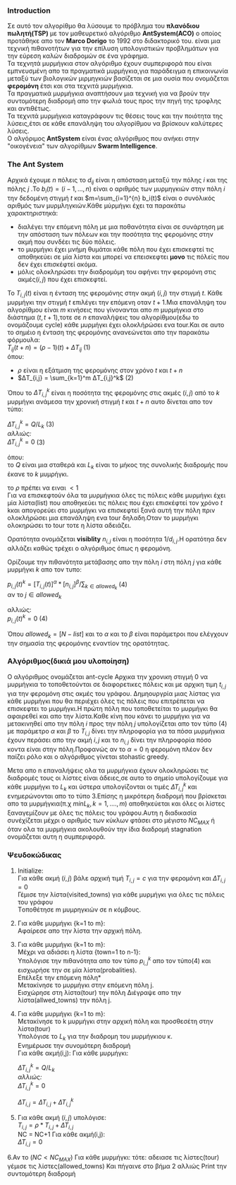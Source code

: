 ### Introduction 
Σε αυτό τον αλγορίθμο θα λύσουμε το πρόβλημα του **πλανόδιου πωλητή(TSP)** με τον μαθευρετικό αλγόριθμο **AntSystem(ACO)** ο οποίος προτάθηκε απο τον **Marco Dorigo** το 1992 στο διδακτορικό του. είναι μια τεχνική πιθανοτήτων για την επίλυση υπολογιστικών προβλημάτων για την εύρεση καλών διαδρομών σε ένα γράφημα.  
Τα τεχνητά μυρμήγκια στον αλγόριθμο έχουν συμπεριφορά που είναι εμπνευσμένη απο τα πραγματικά μυρμήγκια,για παράδειγμα η επικοινωνία μεταξύ των βιολογικών μιρμηγκιών βασίζεται σε μια ουσία που ονομάζεται **φερομόνη** έτσι και στα τεχνιτά μυρμήγκια.  
Τα πραγματικά μυρμήγκια  αναπτήσουν μια τεχνική για να βρούν την συντομότερη διαδρομή απο την φωλιά τους προς την πηγή της τροφλης και αντιθέτως.  
Τα τεχνιτά μυρμήγκια καταγράφουν τις θέσεις τους και την ποιότητα της λύσεις,έτσι σε κάθε επανάληψη του αλγορίθμου να βρίσκουν καλύτερες λύσεις.  
Ο αλγόριμος **AntSystem** είναι ένας αλγόριθμος που ανήκει στην "οικογένεια" των αλγορίθμων **Swarm Intelligence**.   

### The Ant System
Αρχικά έχουμε $n$ πόλεις το $d_{ij}$ είναι η απόσταση μεταξύ την πόλης $i$ και της πόλης $j$ .Το $b_i(t)=(i-1,...,n)$ είναι ο αριθμός των μυρμηγκιών στην πόλη $i$ την δεδομένη στιγμή $t$ και $m=\sum_{i=1}^{n} b_i(t)$ είναι ο συνόλικός αριθμός των μυρμληγκιών.Κάθε μύρμήγκι έχει τα παρακάτω χαρακτηριστηκά:  

* διαλέγει την επόμενη πόλη με μια ποθανότητα είναι σε συνάρτηση με την απόσταση των πόλεων και την ποσότητα της φερομόνης στην ακμή που συνδέει τις δύο πόλεις.    
* το μυρμήγκι έχει μνήμη θυμάται κάθε πόλη που έχει επισκεφτεί τις αποθηκεύει σε μία λίστα και μπορεί να επεισκεφτει **μονο** τις πόλείς που δεν έχει επισκέφτεί ακόμα.  
* μόλις ολοκληρώσει την διαδρομόμη του αφήνει την φερομόνη στις ακμές$(i,j)$ που έχει επισκεφτεί.  

Το $T_{i,j}(t)$ είναι η ένταση της φερομόνης στην ακμή $(i,j)$ την στιγμή $t$.
Κάθε μυρμήγκι την στιγμή $t$ επιλέγει την επόμενη οταν $t+1$.Μια επανάληψη του αλγορίθμου είναι $m$ κινήσεις που γίνονανται απο $m$ μυρμήγκια στο διάστημα $(t,t+1)$,τοτε σε $n$ επαναλήψεις του αλγορίθμου(εδω το ονομάζουμε cycle) κάθε μυρμήγκι έχει ολοκλήρώσει ενα tour.Και σε αυτο το σημέιο  η ένταση της φερομόνης ανανεώνεται απο την παρακάτω φόρμουλα:  
$T_{ij}(t+n)=(ρ-1)(t)+ΔT_{ij}$ (1)   
όπου:

* $ρ$ είναι η  εξάτμιση της φερομόνης στον χρόνο $t$ και $t+n$  
* $ΔT_{i,j} = \sum_{k=1}^m ΔT_{i,j}^k$ (2)  

Όπου το $ΔT_{i,j}^k$ είναι η ποσότητα της φερομόνης στις ακμές $(i,j)$ από το $k$ μυρμήγκι ανάμεσα την χρονική στιγμή $t$ και $t+n$ αυτο δίνεται απο τον τύπο:

$ΔΤ_{i,j}^k = Q/L_k$ (3)   
*αλλιώς:*  
$ΔΤ_{i,j}^k = 0$ (3)  

όπου:  
το $Q$ είναι μια σταθερά και $L_k$ είναι το μήκος της συνολικής διαδρομής που έκανε το $k$ μυμρήγκι.  

το $ρ$ πρέπει να ειναι $<1$  
Για να επισκεφτούν όλα τα μυρμήγκια όλες τις πόλεις κάθε μυρμήγκι έχει μία λίστα(list) που αποθηκεύει τις πόλεις που έχει επισκέφτεί τον χρόνο $t$ kκαι απογορεύει στο μυρμήγκι να επισκεφτεί ξανά αυτή την πόλη πριν ολοκλήρώσει μια επανάληψη ενα tour δηλαδη.Οταν το μυρμήγκι ολοκηρώσει το tour τοτε η λίστα αδειάζει.  

Ορατότητα ονομάζεται **visiblity** $n_{i,j}$ είναι η ποσότητα $1/d_{i,j}$.H ορατότηα δεν αλλάζει καθώς τρέχει ο αλγόριθμος όπως η φερομόνη.

Ορίζουμε την πιθανότητα μετάβασης  απo την πόλη $i$ στη πόλη $j$ για κάθε μυρμήγκι $k$
απο τον τυπο:

$p_{i,j}(t)^k = [Τ_{i,j}(t)]^α * [n_{i,j}]^β / \sum_{k\in allowed_k}$ (4)  
αν το $j \in allowed_k$

αλλιώς:  
$p_{i,j}(t)^k = 0$ (4)  

Όπου $allowed_k = [N-list]$ και το $α$ και το $β$ είναι παράμετροι που ελέγχουν την σημασία της φερομόνης εναντίον της ορατότητας.  

### Αλγόριθμος(δικιά μου υλοποίηση)
Ο αλγόριθμος ονομάζεται ant-cycle
Αρχικα την χρονικη στιγμή 0 να μυρμήγκια το τοποθετούνται σε διαφορετικες πόλεις και με αρχικη τιμη $t_{i,j}$ για την φερομόνη στις ακμές του γράφου.
Δημηουργρία μιας λίστας για κάθε μυρμήγκι που θα περιέχει όλες τις πόλεις που επιτρέπεται να επισκεφτει το μυρμήγκι.Η πρώτη πόλη που τοποθετείται το μυρμήγκι θα αφαιρεθεί και απο την λίστα.Καθε κίνη που κάνει το μυρμήγκι για να μετακινηθεί απο την πόλη $i$ προς την  πόλη $j$ υπολογίζεται απο τον τύπο (4) με παράμετρο $α$ και $β$ το $Τ_{i,j}$ δίνει την πληροφορία για τα πόσα μυρμήγκια έχουν περάσει απο την ακμή $i,j$  και το $n_{i,j}$ δίνει την πληροφορία πόσο κοντα είναι στην πόλη.Προφανώς αν το $α=0$ η φερομόνη πλέον δεν παίζει ρόλο και ο αλγόριθμος γίνεται stohastic greedy.

Μετα απο n επαναλήψεις ολα τα μυρμήγκια έχουν ολοκληρώσει τις διαδρομές τους οι λίστες είναι άδειες,σε αυτο το σημείο υπολογίζουμε για κάθε μυρμήγκι το $L_k$ και ύστερα υπολογίζονται οι τιμές $ΔΤ_{i,j}^k$ και ενημερώνονται απο το τύπο 3.Επίσης η μικρότερη διαδρομή που βρίσκεται απο τα μυρμήγκια(π.χ $min L_k, k = 1,....,m)$ αποθηκεύεται και όλες οι λίστες ξαναγεμίζουν με όλες τις πόλεις του γράφου.Αυτη η διαδικασία συνέχίζεται μέχρι ο αριθμός των κύκλων φτάσει στο μέγιστο $NC_{MAX}$ ή όταν ολα τα μυρμήγκια ακολουθούν την ίδια διαδρομή stagnation ονομάζεται αυτη η συμπεριφορά.  

### Ψευδοκώδικας
1. Initialize:  
    Για κάθε ακμή $(i,j)$ βάλε αρχική τιμή $T_{i,j}=c$ για την φερομόνη και $ΔΤ_{i,j} = 0$  
    Γέμισε την λίστα(visited_towns) για κάθε μυρμήγκι για όλες τις πόλεις του γράφου  
    Tοποθέτησε m μυμρηγκιών σε n κόμβους.  
    

2. Για κάθε μυρμήγκι {k=1 to m}:    
    Αφαίρεσε απο την λίστα την αρχική πόλη.

3. Για κάθε μυρμήγκι {k=1 to m}:  
    Μέχρι να αδιάσει η λίστα {town=1 to n-1}:  
            Υπολόγισε την πιθανότητα απο τον τύπο $p_{i,j}^k$ απο τον τύπο(4) και εισχωρήσε την σε μία λίστα(probalities).  
            Επέλεξε την επόμενη πόλη*  
            Μετακίνησε το μυρμήγκι στην επόμενη πόλη j.  
            Εισχώρησε στη λίστα(tour) την πόλη
            Διέγραψε απο την λίστα(allwed_towns) την πόλη j.  

4. Για κάθε μυρμήγκι {k=1 to m}:  
   Μετακίνησε το k μυρμήγκι στην αρχική πόλη και προσθεσέτη στην λίστα(tour)  
   Υπολόγισε το $L_k$ για την διαδρομη του μυρμήγκιου κ.  
   Ενημέρωσε την συνομότερη διαδρομή  
   Για κάθε ακμή(i,j):
   Για κάθε μυρμήγκι:

    $ΔΤ_{i,j}^k = Q/L_k$  
    *αλλιώς:*  
    $ΔΤ_{i,j}^k = 0$

    $ΔΤ_{i,j} = ΔΤ_{i,j} + ΔΤ_{i,j}^k$  

5. Για κάθε ακμή $(i,j)$ υπολόγισε:  
$T_{i,j} = ρ * T_{i,j} + ΔΤ_{i,j}$   
NC = NC+1
Για κάθε ακμή(i,j):  
$ΔΤ_{i,j} = 0$ 

6.Αν το ($NC<NC_{MAX}$)
Για κάθε μυρμήγκι:
τότε:
 αδειασε τις λίστες(tour)
γέμισε τις λίστες(allowed_towns)
Και πήγαινε στο βήμα 2
αλλιώς
Print την συντομότερη διαδρομή













    






 
 